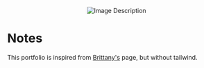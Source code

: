 <p align="center">
  <img src="https://github.com/joaobraun/joaobraun.github.io/assets/90209449/bd0e6ec0-338b-4fec-b632-71ead6c1ff40" alt="Image Description">
</p>

# Notes

This portfolio is inspired from <a href="https://github.com/bchiang7">Brittany's</a> page, but without tailwind.
